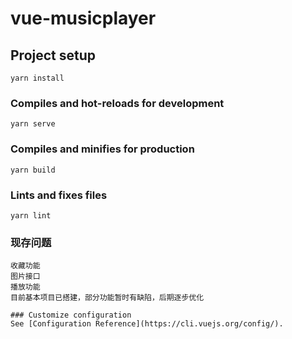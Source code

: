 # vue-musicplayer

## Project setup
```
yarn install
```

### Compiles and hot-reloads for development
```
yarn serve
```

### Compiles and minifies for production
```
yarn build
```

### Lints and fixes files
```
yarn lint
```

### 现存问题
```
收藏功能
图片接口
播放功能
目前基本项目已搭建，部分功能暂时有缺陷，后期逐步优化

### Customize configuration
See [Configuration Reference](https://cli.vuejs.org/config/).
